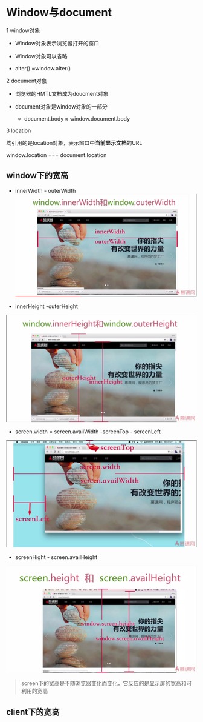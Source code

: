 # Window与document

1 window对象

* Window对象表示浏览器打开的窗口

* Window对象可以省略

 * alter() ≈window.alter()
 
2 document对象

 * 浏览器的HMTL文档成为doucment对象
 
 * document对象是window对象的一部分
 
   * document.body ≈ window.document.body
   
3 location

均引用的是location对象，表示窗口中**当前显示文档**的URL
 
 window.location === document.location

## window下的宽高

* innerWidth - outerWidth 
![innerwidth](../assets/JS/高宽/innerwidth.png)

* innerHeight -outerHeight

![inerHieght](../assets/JS/高宽/inerHieght.png)

* screen.width = screen.availWidth -screenTop - screenLeft

![innerwidth](../assets/JS/高宽/screenTop.png)

* screenHight - screen.availHeight

![innerwidth](../assets/JS/高宽/sceen.png)

> screen下的宽高是不随浏览器变化而变化，它反应的是显示屏的宽高和可利用的宽高

## client下的宽高

